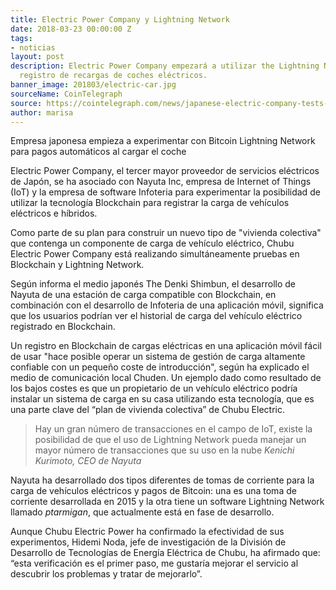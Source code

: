 ```yaml
---
title: Electric Power Company y Lightning Network
date: 2018-03-23 00:00:00 Z
tags:
- noticias
layout: post
description: Electric Power Company empezará a utilizar the Lightning Network como
  registro de recargas de coches eléctricos.
banner_image: 201803/electric-car.jpg
sourceName: CoinTelegraph
source: https://cointelegraph.com/news/japanese-electric-company-tests-bitcoin-lightning-network-payments-for-car-charging
author: marisa
---
```


Empresa japonesa empieza a experimentar con Bitcoin Lightning Network para pagos automáticos al cargar el coche

 <!--more-->

Electric Power Company, el tercer mayor proveedor de servicios eléctricos de Japón, se ha asociado con Nayuta Inc, empresa de Internet of Things (IoT) y la empresa de software Infoteria para experimentar la posibilidad de utilizar la tecnología Blockchain para registrar la carga de vehículos eléctricos e híbridos.

Como parte de su plan para construir un nuevo tipo de "vivienda colectiva" que contenga un componente de carga de vehículo eléctrico, Chubu Electric Power Company está realizando simultáneamente pruebas en Blockchain y Lightning Network.

Según informa el medio japonés The Denki Shimbun, el desarrollo de Nayuta de una estación de carga compatible con Blockchain, en combinación con el desarrollo de Infoteria de una aplicación móvil, significa que los usuarios podrían ver el historial de carga del vehículo eléctrico registrado en Blockchain.

Un registro en Blockchain de cargas eléctricas en una aplicación móvil fácil de usar "hace posible operar un sistema de gestión de carga altamente confiable con un pequeño coste de introducción", según ha explicado el medio de comunicación local Chuden. Un ejemplo dado como resultado de los bajos costes es que un propietario de un vehículo eléctrico podría instalar un sistema de carga en su casa utilizando esta tecnología, que es una parte clave del “plan de vivienda colectiva” de Chubu Electric.

> Hay un gran número de transacciones en el campo de IoT, existe la posibilidad de que el uso de Lightning Network pueda manejar un mayor número de transacciones que su uso en la nube <cite>Kenichi Kurimoto, CEO de Nayuta</cite>

Nayuta ha desarrollado dos tipos diferentes de tomas de corriente para la carga de vehículos eléctricos y pagos de Bitcoin: una es una toma de corriente desarrollada en 2015 y la otra tiene un software Lightning Network llamado *ptarmigan*, que actualmente está en fase de desarrollo.

Aunque Chubu Electric Power ha confirmado la efectividad de sus experimentos, Hidemi Noda, jefe de investigación de la División de Desarrollo de Tecnologías de Energía Eléctrica de Chubu, ha afirmado que: “esta verificación es el primer paso, me gustaría mejorar el servicio al descubrir los problemas y tratar de mejorarlo”.